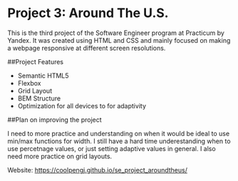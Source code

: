 # Project 3: Around The U.S.

This is the third project of the Software Engineer program at Practicum by Yandex. It was created using HTML and CSS and mainly focused on making a webpage responsive at different screen resolutions.

##Project Features

- Semantic HTML5
- Flexbox
- Grid Layout
- BEM Structure
- Optimization for all devices to for adaptivity

##Plan on improving the project

I need to more practice and understanding on when it would be ideal to use min/max functions for width. I still have a hard time underestanding when to use percetnage values, or just setting adaptive values in general. I also need more practice on grid layouts.

Website: https://coolpengj.github.io/se_project_aroundtheus/
